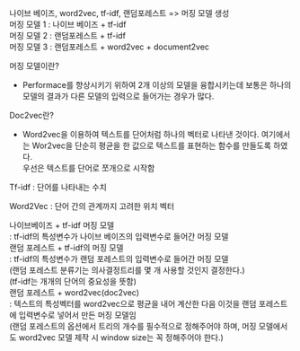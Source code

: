 나이브 베이즈, word2vec, tf-idf, 랜덤포레스트 => 머징 모델 생성  
머징 모델 1 : 나이브 베이즈 + tf-idf  
머징 모델 2 : 랜덤포레스트 + tf-idf  
머징 모델 3 : 랜덤포레스트 + word2vec + document2vec  
  
머징 모델이란?  
- Performace를 향상시키기 위하여 2개 이상의 모델을 융합시키는데 보통은 하나의 모델의 결과가 다른 모델의 입력으로 들어가는 경우가 많다.  
  
Doc2vec란?  
-  Word2vec을 이용하여 텍스트를 단어처럼 하나의 벡터로 나타낸 것이다. 여기에서는 Wor2vec을 단순히 평균을 한 값으로 텍스트를 표현하는 함수를 만들도록 하였다.  
우선은 텍스트를 단어로 쪼개으로 시작함  
  
Tf-idf : 단어를 나타내는 수치  
  
Word2Vec : 단어 간의 관계까지 고려한 위치 벡터  
  
나이브베이즈 + tf-idf 머징 모델  
: tf-idf의 특성변수가 나이브 베이즈의 입력변수로 들어간 머징 모델  
랜덤 포레스트 + tf-idf의 머징 모델  
: tf-idf의 특성변수가 랜덤 포레스트의 입력변수로 들어간 머징 모델  
(랜덤 포레스트 분류기는 의사결정트리를 몇 개 사용할 것인지 결정한다.)  
(tf-idf는 개개의 단어의 중요성을 뜻함)  
랜덤 포레스트 + word2vec(doc2vec)  
: 텍스트의 특성벡터를 word2vec으로 평균을 내어 계산한 다음 이것을 랜덤 포레스트에 입력변수로 넣어서 만든 머징 모델임  
(랜덤 포레스트의 옵션에서 트리의 개수를 필수적으로 정해주어야 하며, 머징 모델에서도 word2vec 모델 제작 시 window size는 꼭 정해주어야 한다.)  
  
